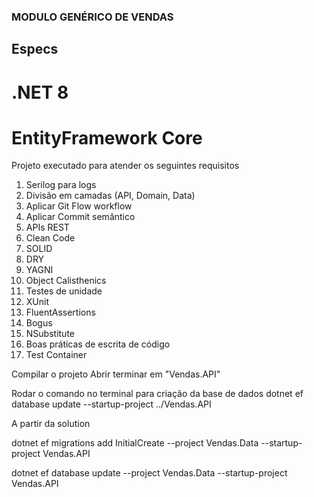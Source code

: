 ### MODULO GENÉRICO DE VENDAS ###

## Especs
# .NET 8
# EntityFramework Core

Projeto executado para atender os seguintes requisitos

01. Serilog para logs
02. Divisão em camadas (API, Domain, Data)
03. Aplicar Git Flow workflow
04. Aplicar Commit semântico
05. APIs REST
06. Clean Code
07. SOLID
08. DRY
09. YAGNI
10. Object Calisthenics
11. Testes de unidade
12. XUnit
13. FluentAssertions
14. Bogus
15. NSubstitute
16. Boas práticas de escrita de código
17. Test Container





Compilar o projeto
Abrir terminar em "Vendas.API"

Rodar o comando no terminal para criação da base de dados
dotnet ef database update --startup-project ../Vendas.API

A partir da solution

dotnet ef migrations add InitialCreate --project Vendas.Data --startup-project Vendas.API

dotnet ef database update --project Vendas.Data --startup-project Vendas.API


